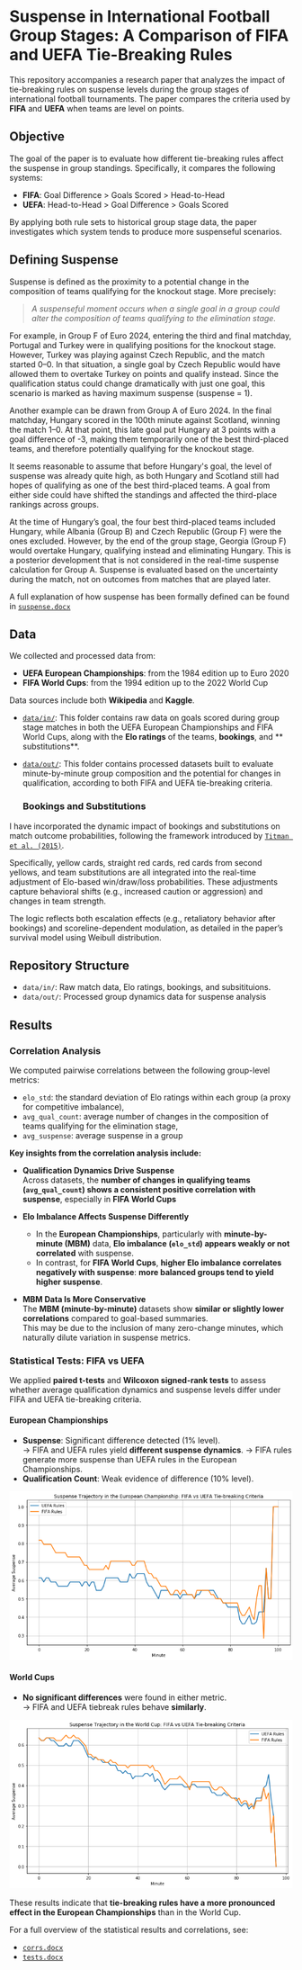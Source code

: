 # Suspense in International Football Group Stages: A Comparison of FIFA and UEFA Tie-Breaking Rules

This repository accompanies a research paper that analyzes the impact of tie-breaking rules on suspense levels during the group stages of international football tournaments. The paper compares the criteria used by **FIFA** and **UEFA** when teams are level on points.

## Objective

The goal of the paper is to evaluate how different tie-breaking rules affect the suspense in group standings. Specifically, it compares the following systems:

- **FIFA**: Goal Difference > Goals Scored > Head-to-Head
- **UEFA**: Head-to-Head > Goal Difference > Goals Scored

By applying both rule sets to historical group stage data, the paper investigates which system tends to produce more suspenseful scenarios.

## Defining Suspense

Suspense is defined as the proximity to a potential change in the composition of teams qualifying for the knockout stage. More precisely:

> *A suspenseful moment occurs when a single goal in a group could alter the composition of teams qualifying to the elimination stage.*

For example, in Group F of Euro 2024, entering the third and final matchday, Portugal and Turkey were in qualifying positions for the knockout stage. However, Turkey was playing against Czech Republic, and the match started 0–0. In that situation, a single goal by Czech Republic would have allowed them to overtake Turkey on points and qualify instead. Since the qualification status could change dramatically with just one goal, this scenario is marked as having maximum suspense (suspense = 1).

  Another example can be drawn from Group A of Euro 2024. In the final matchday, Hungary scored in the 100th minute against Scotland, winning the match 1–0. At that point, this late goal put Hungary at 3 points with a goal difference of -3, making them temporarily one of the best third-placed teams, and therefore potentially qualifying for the knockout stage.

It seems reasonable to assume that before Hungary's goal, the level of suspense was already quite high, as both Hungary and Scotland still had hopes of qualifying as one of the best third-placed teams. A goal from either side could have shifted the standings and affected the third-place rankings across groups.

  At the time of Hungary’s goal, the four best third-placed teams included Hungary, while Albania (Group B) and Czech Republic (Group F) were the ones excluded. However, by the end of the group stage, Georgia (Group F) would overtake Hungary, qualifying instead and eliminating Hungary. This is a posterior development that is not considered in the real-time suspense calculation for Group A. Suspense is evaluated based on the uncertainty during the match, not on outcomes from matches that are played later.

A full explanation of how suspense has been formally defined can be found in [`suspense.docx`](https://github.com/AEGDDI/tiebreak_wc/tree/main/docx/suspense.docx)
## Data

We collected and processed data from:

- **UEFA European Championships**: from the 1984 edition up to Euro 2020
- **FIFA World Cups**: from the 1994 edition up to the 2022 World Cup

Data sources include both **Wikipedia** and **Kaggle**.

- [`data/in/`](https://github.com/AEGDDI/tiebreak_wc/tree/main/data/in): This folder contains raw data on goals scored during group stage matches in both the UEFA European Championships and FIFA World Cups, along with the **Elo ratings** of the teams, **bookings**, and ** substitutions**.
- [`data/out/`](https://github.com/AEGDDI/tiebreak_wc/tree/main/data/out/wiki): This folder contains processed datasets built to evaluate minute-by-minute group composition and the potential for changes in qualification, according to both FIFA and UEFA tie-breaking criteria.

  ### Bookings and Substitutions

I have incorporated the dynamic impact of bookings and substitutions on match outcome probabilities, following the framework introduced by [`Titman et al. (2015)`](https://github.com/AEGDDI/tiebreak_wc/tree/main/literature%20review/titman2015joint.pdf).

Specifically, yellow cards, straight red cards, red cards from second yellows, and team substitutions are all integrated into the real-time adjustment of Elo-based win/draw/loss probabilities. These adjustments capture behavioral shifts (e.g., increased caution or aggression) and changes in team strength.

The logic reflects both escalation effects (e.g., retaliatory behavior after bookings) and scoreline-dependent modulation, as detailed in the paper’s survival model using Weibull distribution.


## Repository Structure

- `data/in/`: Raw match data, Elo ratings, bookings, and subsitituions. 
- `data/out/`: Processed group dynamics data for suspense analysis

## Results

### Correlation Analysis

We computed pairwise correlations between the following group-level metrics:

- `elo_std`: the standard deviation of Elo ratings within each group (a proxy for competitive imbalance),
- `avg_qual_count`: average number of changes in the composition of teams qualifying for the elimination stage,
- `avg_suspense`: average suspense in a group

**Key insights from the correlation analysis include:**

- **Qualification Dynamics Drive Suspense**  
  Across datasets, the **number of changes in qualifying teams (`avg_qual_count`) shows a consistent positive correlation with suspense**, especially in **FIFA World Cups**
- **Elo Imbalance Affects Suspense Differently**  
  - In the **European Championships**, particularly with **minute-by-minute (MBM)** data, **Elo imbalance (`elo_std`) appears weakly or not correlated** with suspense.
  - In contrast, for **FIFA World Cups**, **higher Elo imbalance correlates negatively with suspense**: **more balanced groups tend to yield higher suspense**.

- **MBM Data Is More Conservative**  
  The **MBM (minute-by-minute)** datasets show **similar or slightly lower correlations** compared to goal-based summaries.  
  This may be due to the inclusion of many zero-change minutes, which naturally dilute variation in suspense metrics.

### Statistical Tests: FIFA vs UEFA

We applied **paired t-tests** and **Wilcoxon signed-rank tests** to assess whether average qualification dynamics and suspense levels differ under FIFA and UEFA tie-breaking criteria.

#### European Championships

- **Suspense**: Significant difference detected (1% level).  
  → FIFA and UEFA rules yield **different suspense dynamics**.
  → FIFA rules generate more suspense than UEFA rules in the European Championships.
- **Qualification Count**: Weak evidence of difference (10% level).  

![Suspense trajectory](https://raw.githubusercontent.com/AEGDDI/tiebreak_wc/main/png/eu_suspense.png)


#### World Cups

- **No significant differences** were found in either metric.  
  → FIFA and UEFA tiebreak rules behave **similarly**.

![Suspense trajectory](https://raw.githubusercontent.com/AEGDDI/tiebreak_wc/main/png/wc_suspense.png)


These results indicate that **tie-breaking rules have a more pronounced effect in the European Championships** than in the World Cup.

For a full overview of the statistical results and correlations, see: 
- [`corrs.docx`](https://github.com/AEGDDI/tiebreak_wc/tree/main/docx/tables/corrs.docx)
- [`tests.docx`](https://github.com/AEGDDI/tiebreak_wc/tree/main/docx/tables/tests.docx)

